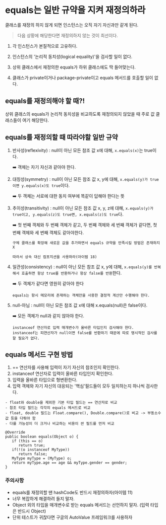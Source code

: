 # equals는 일반 규약을 지켜 재정의하라

클래스를 재정의 하지 않게 되면 인스턴스는 오직 자기 자신과만 같게 된다.

> 다음 상황에 해당한다면 재정의하지 않는 것이 최선이다.

1. 각 인스턴스가 본질적으로 고유하다.

2. 인스턴스의 '논리적 동치성(logical equality)'을 검사할 일이 없다.

3. 상위 클래스에서 재정의한 equals가 하위 클래스에도 딱 들어맞는다.

4. 클래스가 private이거나 package-private이고 equals 메서드를 호출할 일이 없다.

## equals를 재정의해야 할 때?!

상위 클래스의 equals가 논리적 동치성을 비교하도록 재정의되지 않았을 때
주로 값 클래스들이 여기 해당한다.

## equals를 재정의할 때 따라야할 일반 규약

1. 반사성(reflexivity) : null이 아닌 모든 참조 값 x에 대해, `x.equals(x)`는 true이다.

   ➡️ 객체는 자기 자신과 같아야 한다.

2. 대칭성(symmetry) : null이 아닌 모든 참조 값 x, y에 대해, `x.equals(y)가 true이면 y.equals(x)도 true`이다.

   ➡️ 두 객체는 서로에 대한 동치 여부에 똑같이 답해야 한다는 뜻

3. 추이성(transitivity) : null이 아닌 모든 참조 값 x, y, z에 대해, `x.equals(y)가 true이고, y.equals(z)도 true면, x.equals(z)도 true`다.

   ➡️ 첫 번째 객체와 두 번째 객체가 같고, 두 번째 객체와 세 번째 객체가 같다면, 첫 번째 객체와 세 번째 객체도 같아야한다.

   ```
   구체 클래스를 확장해 새로운 값을 추가하면서 equals 규약을 만족시킬 방법은 존재하지 X

   따라서 상속 대신 컴포지션을 사용하라(아이템 18)
   ```

4. 일관성(consistency) : null이 아닌 모든 참조 값 x, y에 대해, `x.equals(y)를 반복해서 호출하면 항상 true를 반환하거나 항상 false를 반환`한다.

   ➡️ 두 객체가 같다면 영원히 같아야 한다

   ```
   equals는 항시 메모리에 존재하는 객체만을 사용한 결정적 계산만 수행해야 한다.
   ```

5. null-아님 : null이 아닌 모든 참조 값 x에 대해 x.equals(null)은 false이다.

   ➡️ 모든 객체가 null과 같지 않아야 한다.

   ```
   instanceof 연산자로 입력 매개변수가 올바른 타입인지 검사해야 한다.
   instanceof는 피연산자가 null이면 false를 반환하기 때문에 따로 명시적인 검사를 할 필요가 없다.
   ```

## equals 메서드 구현 방법

1. == 연산자를 사용해 입력이 자기 자신의 참조인지 확인한다.
2. instanceof 연산자로 입력이 올바른 타입인지 확인한다.
3. 입력을 올바른 타입으로 형변환한다.
4. 입력 객체와 자기 자신의 대응되는 '핵심'필드들이 모두 일치하는지 하나씩 검사한다.

```
- float와 double을 제외한 기본 타입 필드는 == 연산자로 비교
- 참조 타입 필드는 각각의 equals 메서드로 비교
- float, double 필드는 Float.compare(), Double.compare()로 비교 -> 부동소수 값 등을 다뤄야 함
- 다를 가능성이 더 크거나 비교하는 비용이 싼 필드를 먼저 비교
```

```
@Override
public boolean equals(Object o) {
   if (this == o)
      return true;
   if(!(o instanceof MyType))
      return false;
   MyType myType = (MyType) o;
   return myType.age == age && myType.gender == gender;
}
```

### 주의사항

- equals를 재정의할 땐 hashCode도 반드시 재정의하자(아이템 11)
- 너무 복잡하게 해결하려 들지 말자.
- Object 외의 타입을 매개변수로 받는 equals 메서드는 선언하지 말자. (입력 타입은 반드시 Object)
- 단위 테스트가 귀찮다면 구글의 AutoValue 프레임워크를 사용하자
